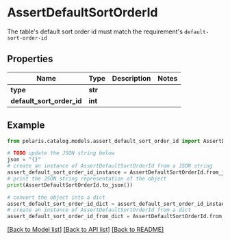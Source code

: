 <!--

 Copyright (c) 2024 Snowflake Computing Inc.
 
 Licensed under the Apache License, Version 2.0 (the "License");
 you may not use this file except in compliance with the License.
 You may obtain a copy of the License at
 
      http://www.apache.org/licenses/LICENSE-2.0
 
 Unless required by applicable law or agreed to in writing, software
 distributed under the License is distributed on an "AS IS" BASIS,
 WITHOUT WARRANTIES OR CONDITIONS OF ANY KIND, either express or implied.
 See the License for the specific language governing permissions and
 limitations under the License.

-->
# AssertDefaultSortOrderId

The table's default sort order id must match the requirement's `default-sort-order-id`

## Properties

Name | Type | Description | Notes
------------ | ------------- | ------------- | -------------
**type** | **str** |  | 
**default_sort_order_id** | **int** |  | 

## Example

```python
from polaris.catalog.models.assert_default_sort_order_id import AssertDefaultSortOrderId

# TODO update the JSON string below
json = "{}"
# create an instance of AssertDefaultSortOrderId from a JSON string
assert_default_sort_order_id_instance = AssertDefaultSortOrderId.from_json(json)
# print the JSON string representation of the object
print(AssertDefaultSortOrderId.to_json())

# convert the object into a dict
assert_default_sort_order_id_dict = assert_default_sort_order_id_instance.to_dict()
# create an instance of AssertDefaultSortOrderId from a dict
assert_default_sort_order_id_from_dict = AssertDefaultSortOrderId.from_dict(assert_default_sort_order_id_dict)
```
[[Back to Model list]](../README.md#documentation-for-models) [[Back to API list]](../README.md#documentation-for-api-endpoints) [[Back to README]](../README.md)


